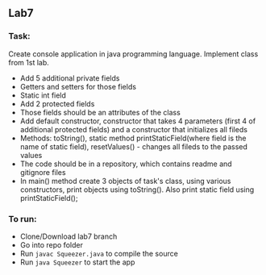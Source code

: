 ## Lab7
### Task:
Create console application in java programming language. Implement class from 1st lab.
 - Add 5 additional private fields
 - Getters and setters for those fields
 - Static int field
 - Add 2 protected fields
 - Those fields should be an attributes of the class
 - Add default constructor, constructor that takes 4 parameters (first 4 of additional protected fields) and a constructor that initializes all fileds
 - Methods: toString(), static method printStaticField(where field is the name of static field), resetValues() - changes all fileds to the passed values
 - The code should be in a repository, which contains readme and gitignore files
 - In main() method create 3 objects of task's class, using various constructors, print objects using toString(). Also print static field using printStaticField();

### To run:
  - Clone/Download lab7 branch
  - Go into repo folder
  - Run `javac Squeezer.java` to compile the source
  - Run `java Squeezer` to start the app
